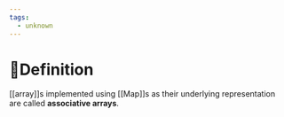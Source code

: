 ```yaml
---
tags:
  - unknown
---
```

# 📝Definition
[[array]]s implemented using [[Map]]s as their underlying representation are called **associative arrays**.